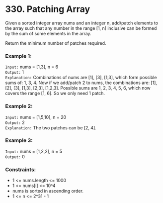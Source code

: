 # 330. Patching Array

Given a sorted integer array nums and an integer n, add/patch elements to the array such
that any number in the range [1, n] inclusive can be formed by the sum of some elements
in the array.

Return the minimum number of patches required.

### Example 1:

`Input:` nums = [1,3], n = 6  
`Output:` 1  
`Explanation:` 
Combinations of nums are [1], [3], [1,3], which form possible sums of: 1, 3, 4.
Now if we add/patch 2 to nums, the combinations are: [1], [2], [3], [1,3], [2,3], [1,2,3].
Possible sums are 1, 2, 3, 4, 5, 6, which now covers the range [1, 6].
So we only need 1 patch.

### Example 2:

`Input:` nums = [1,5,10], n = 20  
`Output:` 2  
`Explanation:` The two patches can be [2, 4].  

### Example 3:

`Input:` nums = [1,2,2], n = 5  
`Output:` 0  
 
### Constraints:

- 1 <= nums.length <= 1000
- 1 <= nums[i] <= 10^4
- nums is sorted in ascending order.
- 1 <= n <= 2^31 - 1
